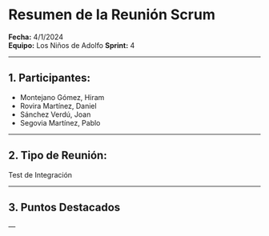 # Resumen de la Reunión Scrum
**Fecha:**      4/1/2024  
**Equipo:**     Los Niños de Adolfo 
**Sprint:**     4

---

## 1. Participantes:
- Montejano Gómez, Hiram
- Rovira Martínez, Daniel
- Sánchez Verdú, Joan
- Segovia Martínez, Pablo

---

## 2. Tipo de Reunión:
Test de Integración

---

## 3. Puntos Destacados

—